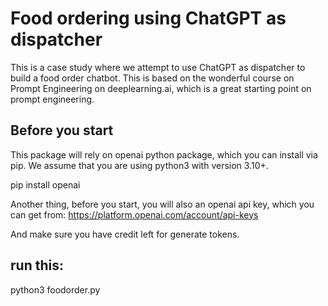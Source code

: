 # Food ordering using ChatGPT as dispatcher

This is a case study where we attempt to use ChatGPT as dispatcher to build a food order chatbot. This is based on the wonderful course on Prompt Engineering on deeplearning.ai, which is a great starting point on prompt engineering. 

 ## Before you start
This package will rely on openai python package, which you can install via pip. We assume that you are using python3 with version 3.10+.

pip install openai

Another thing, before you start, you will also an openai api key, which you can get from:
https://platform.openai.com/account/api-keys

And make sure you have credit left for generate tokens.

## run this:
python3 foodorder.py 
